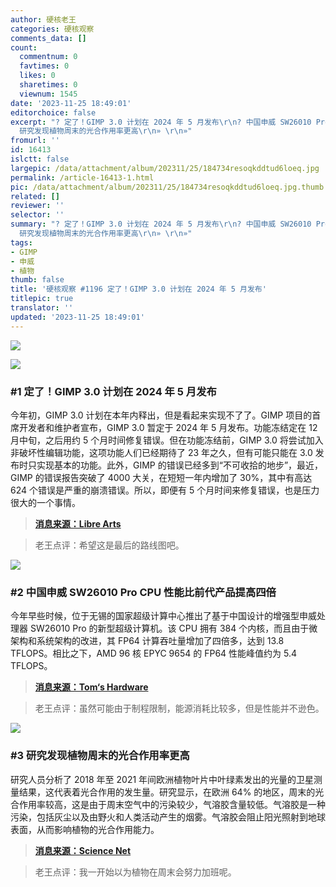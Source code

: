 ```yaml
---
author: 硬核老王
categories: 硬核观察
comments_data: []
count:
  commentnum: 0
  favtimes: 0
  likes: 0
  sharetimes: 0
  viewnum: 1545
date: '2023-11-25 18:49:01'
editorchoice: false
excerpt: "? 定了！GIMP 3.0 计划在 2024 年 5 月发布\r\n? 中国申威 SW26010 Pro CPU 性能比前代产品提高四倍\r\n?
  研究发现植物周末的光合作用率更高\r\n» \r\n»"
fromurl: ''
id: 16413
islctt: false
largepic: /data/attachment/album/202311/25/184734resoqkddtud6loeq.jpg
permalink: /article-16413-1.html
pic: /data/attachment/album/202311/25/184734resoqkddtud6loeq.jpg.thumb.jpg
related: []
reviewer: ''
selector: ''
summary: "? 定了！GIMP 3.0 计划在 2024 年 5 月发布\r\n? 中国申威 SW26010 Pro CPU 性能比前代产品提高四倍\r\n?
  研究发现植物周末的光合作用率更高\r\n» \r\n»"
tags:
- GIMP
- 申威
- 植物
thumb: false
title: '硬核观察 #1196 定了！GIMP 3.0 计划在 2024 年 5 月发布'
titlepic: true
translator: ''
updated: '2023-11-25 18:49:01'
---
```


![](/data/attachment/album/202311/25/184734resoqkddtud6loeq.jpg)


![](/data/attachment/album/202311/25/184757l4nvnz7529tst4t7.png)


### #1 定了！GIMP 3.0 计划在 2024 年 5 月发布


今年初，GIMP 3.0 计划在本年内释出，但是看起来实现不了了。GIMP 项目的首席开发者和维护者宣布，GIMP 3.0 暂定于 2024 年 5 月发布。功能冻结定在 12 月中旬，之后用约 5 个月时间修复错误。但在功能冻结前，GIMP 3.0 将尝试加入非破坏性编辑功能，这项功能人们已经期待了 23 年之久，但有可能只能在 3.0 发布时只实现基本的功能。此外，GIMP 的错误已经多到“不可收拾的地步”，最近，GIMP 的错误报告突破了 4000 大关，在短短一年内增加了 30%，其中有高达 624 个错误是严重的崩溃错误。所以，即便有 5 个月时间来修复错误，也是压力很大的一个事情。



> 
> **[消息来源：Libre Arts](https://librearts.org/2023/11/gimp-3-0-roadmap/)**
> 
> 
> 



> 
> 老王点评：希望这是最后的路线图吧。
> 
> 
> 


![](/data/attachment/album/202311/25/184813ezp10rwkrttvuviu.png)


### #2 中国申威 SW26010 Pro CPU 性能比前代产品提高四倍


今年早些时候，位于无锡的国家超级计算中心推出了基于中国设计的增强型申威处理器 SW26010 Pro 的新型超级计算机。该 CPU 拥有 384 个内核，而且由于微架构和系统架构的改进，其 FP64 计算吞吐量增加了四倍多，达到 13.8 TFLOPS。相比之下，AMD 96 核 EPYC 9654 的 FP64 性能峰值约为 5.4 TFLOPS。



> 
> **[消息来源：Tom‘s Hardware](https://www.tomshardware.com/tech-industry/supercomputers/chinas-secretive-sunway-pro-cpu-quadruples-performance-over-its-predecessor-allowing-the-supercomputer-supercomputer-to-hit-exaflop-speeds)**
> 
> 
> 



> 
> 老王点评：虽然可能由于制程限制，能源消耗比较多，但是性能并不逊色。
> 
> 
> 


![](/data/attachment/album/202311/25/184836hjuj6d5v7u10mvhp.png)


### #3 研究发现植物周末的光合作用率更高


研究人员分析了 2018 年至 2021 年间欧洲植物叶片中叶绿素发出的光量的卫星测量结果，这代表着光合作用的发生量。研究显示，在欧洲 64% 的地区，周末的光合作用率较高，这是由于周末空气中的污染较少，气溶胶含量较低。气溶胶是一种污染，包括灰尘以及由野火和人类活动产生的烟雾。气溶胶会阻止阳光照射到地球表面，从而影响植物的光合作用能力。



> 
> **[消息来源：Science Net](https://news.sciencenet.cn/htmlnews/2023/11/512809.shtm)**
> 
> 
> 



> 
> 老王点评：我一开始以为植物在周末会努力加班呢。
> 
> 
>